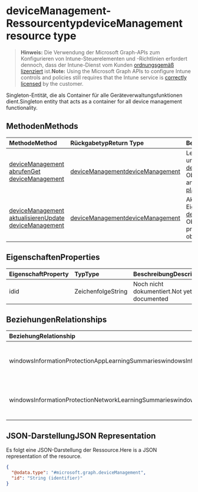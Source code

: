 # <a name="devicemanagement-resource-type"></a><span data-ttu-id="995d5-101">deviceManagement-Ressourcentyp</span><span class="sxs-lookup"><span data-stu-id="995d5-101">deviceManagement resource type</span></span>

> <span data-ttu-id="995d5-102">**Hinweis:** Die Verwendung der Microsoft Graph-APIs zum Konfigurieren von Intune-Steuerelementen und -Richtlinien erfordert dennoch, dass der Intune-Dienst vom Kunden [ordnungsgemäß lizenziert](https://go.microsoft.com/fwlink/?linkid=839381) ist.</span><span class="sxs-lookup"><span data-stu-id="995d5-102">**Note:** Using the Microsoft Graph APIs to configure Intune controls and policies still requires that the Intune service is [correctly licensed](https://go.microsoft.com/fwlink/?linkid=839381) by the customer.</span></span>

<span data-ttu-id="995d5-103">Singleton-Entität, die als Container für alle Geräteverwaltungsfunktionen dient.</span><span class="sxs-lookup"><span data-stu-id="995d5-103">Singleton entity that acts as a container for all device management functionality.</span></span>
## <a name="methods"></a><span data-ttu-id="995d5-104">Methoden</span><span class="sxs-lookup"><span data-stu-id="995d5-104">Methods</span></span>
|<span data-ttu-id="995d5-105">Methode</span><span class="sxs-lookup"><span data-stu-id="995d5-105">Method</span></span>|<span data-ttu-id="995d5-106">Rückgabetyp</span><span class="sxs-lookup"><span data-stu-id="995d5-106">Return Type</span></span>|<span data-ttu-id="995d5-107">Beschreibung</span><span class="sxs-lookup"><span data-stu-id="995d5-107">Description</span></span>|
|:---|:---|:---|
|[<span data-ttu-id="995d5-108">deviceManagement abrufen</span><span class="sxs-lookup"><span data-stu-id="995d5-108">Get deviceManagement</span></span>](../api/intune_wip_devicemanagement_get.md)|[<span data-ttu-id="995d5-109">deviceManagement</span><span class="sxs-lookup"><span data-stu-id="995d5-109">deviceManagement</span></span>](../resources/intune_wip_devicemanagement.md)|<span data-ttu-id="995d5-110">Lesen von Eigenschaften und Beziehungen des [deviceManagement](../resources/intune_wip_devicemanagement.md)-Objekts.</span><span class="sxs-lookup"><span data-stu-id="995d5-110">Read properties and relationships of [plannerTaskDetails](../resources/intune_wip_devicemanagement.md) object.</span></span>|
|[<span data-ttu-id="995d5-111">deviceManagement aktualisieren</span><span class="sxs-lookup"><span data-stu-id="995d5-111">Update deviceManagement</span></span>](../api/intune_wip_devicemanagement_update.md)|[<span data-ttu-id="995d5-112">deviceManagement</span><span class="sxs-lookup"><span data-stu-id="995d5-112">deviceManagement</span></span>](../resources/intune_wip_devicemanagement.md)|<span data-ttu-id="995d5-113">Aktualisieren der Eigenschaften eines [deviceManagement](../resources/intune_wip_devicemanagement.md)-Objekts.</span><span class="sxs-lookup"><span data-stu-id="995d5-113">Update the properties of a [calendar](../resources/intune_wip_devicemanagement.md) object.</span></span>|

## <a name="properties"></a><span data-ttu-id="995d5-114">Eigenschaften</span><span class="sxs-lookup"><span data-stu-id="995d5-114">Properties</span></span>
|<span data-ttu-id="995d5-115">Eigenschaft</span><span class="sxs-lookup"><span data-stu-id="995d5-115">Property</span></span>|<span data-ttu-id="995d5-116">Typ</span><span class="sxs-lookup"><span data-stu-id="995d5-116">Type</span></span>|<span data-ttu-id="995d5-117">Beschreibung</span><span class="sxs-lookup"><span data-stu-id="995d5-117">Description</span></span>|
|:---|:---|:---|
|<span data-ttu-id="995d5-118">id</span><span class="sxs-lookup"><span data-stu-id="995d5-118">id</span></span>|<span data-ttu-id="995d5-119">Zeichenfolge</span><span class="sxs-lookup"><span data-stu-id="995d5-119">String</span></span>|<span data-ttu-id="995d5-120">Noch nicht dokumentiert.</span><span class="sxs-lookup"><span data-stu-id="995d5-120">Not yet documented</span></span>|

## <a name="relationships"></a><span data-ttu-id="995d5-121">Beziehungen</span><span class="sxs-lookup"><span data-stu-id="995d5-121">Relationships</span></span>
|<span data-ttu-id="995d5-122">Beziehung</span><span class="sxs-lookup"><span data-stu-id="995d5-122">Relationship</span></span>|<span data-ttu-id="995d5-123">Typ</span><span class="sxs-lookup"><span data-stu-id="995d5-123">Type</span></span>|<span data-ttu-id="995d5-124">Beschreibung</span><span class="sxs-lookup"><span data-stu-id="995d5-124">Description</span></span>|
|:---|:---|:---|
|<span data-ttu-id="995d5-125">windowsInformationProtectionAppLearningSummaries</span><span class="sxs-lookup"><span data-stu-id="995d5-125">windowsInformationProtectionAppLearningSummaries</span></span>|<span data-ttu-id="995d5-126">[windowsInformationProtectionAppLearningSummary](../resources/intune_wip_windowsinformationprotectionapplearningsummary.md)-Sammlung</span><span class="sxs-lookup"><span data-stu-id="995d5-126">[windowsInformationProtectionAppLearningSummary](../resources/intune_wip_windowsinformationprotectionapplearningsummary.md) collection</span></span>|<span data-ttu-id="995d5-127">Windows Information Protection  – App-Schulungszusammenfassung</span><span class="sxs-lookup"><span data-stu-id="995d5-127">The windows information protection app learning summaries.</span></span>|
|<span data-ttu-id="995d5-128">windowsInformationProtectionNetworkLearningSummaries</span><span class="sxs-lookup"><span data-stu-id="995d5-128">windowsInformationProtectionNetworkLearningSummaries</span></span>|<span data-ttu-id="995d5-129">[windowsInformationProtectionNetworkLearningSummary](../resources/intune_wip_windowsinformationprotectionnetworklearningsummary.md)-Sammlung</span><span class="sxs-lookup"><span data-stu-id="995d5-129">[windowsInformationProtectionNetworkLearningSummary](../resources/intune_wip_windowsinformationprotectionnetworklearningsummary.md) collection</span></span>|<span data-ttu-id="995d5-130">Windows Information Protection – Netzwerk-Schulungszusammenfassung</span><span class="sxs-lookup"><span data-stu-id="995d5-130">The windows information protection network learning summaries.</span></span>|

## <a name="json-representation"></a><span data-ttu-id="995d5-131">JSON-Darstellung</span><span class="sxs-lookup"><span data-stu-id="995d5-131">JSON Representation</span></span>
<span data-ttu-id="995d5-132">Es folgt eine JSON-Darstellung der Ressource.</span><span class="sxs-lookup"><span data-stu-id="995d5-132">Here is a JSON representation of the resource.</span></span>
<!-- {
  "blockType": "resource",
  "keyProperty": "id",
  "@odata.type": "microsoft.graph.deviceManagement"
}
-->
``` json
{
  "@odata.type": "#microsoft.graph.deviceManagement",
  "id": "String (identifier)"
}
```



